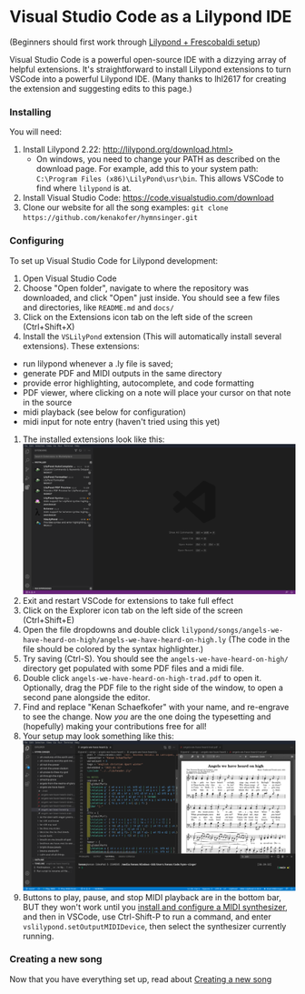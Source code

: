 ---
---

# Visual Studio Code as a Lilypond IDE

(Beginners should first work through [Lilypond + Frescobaldi setup](contributing))

Visual Studio Code is a powerful open-source IDE with a dizzying array of helpful extensions. It's straightforward to install Lilypond extensions to turn VSCode into a powerful Lilypond IDE. (Many thanks to lhl2617 for creating the extension and suggesting edits to this page.)


### Installing

You will need:
1. Install Lilypond 2.22: http://lilypond.org/download.html>
    - On windows, you need to change your PATH as described on the download page. For example, add this to your system path: `C:\Program Files (x86)\LilyPond\usr\bin`. This allows VSCode to find where `lilypond` is at.
1. Install Visual Studio Code: <https://code.visualstudio.com/download>
1. Clone our website for all the song examples: `git clone https://github.com/kenakofer/hymnsinger.git`

### Configuring

To set up Visual Studio Code for Lilypond development:
1. Open Visual Studio Code
1. Choose "Open folder", navigate to where the repository was downloaded, and click "Open" just inside. You should see a few files and directories, like `README.md` and `docs/`
1. Click on the Extensions icon tab on the left side of the screen (Ctrl+Shift+X)
1. Install the `VSLilyPond` extension (This will automatically install several extensions). These extensions:
  - run lilypond whenever a .ly file is saved;
  - generate PDF and MIDI outputs in the same directory
  - provide error highlighting, autocomplete, and code formatting
  - PDF viewer, where clicking on a note will place your cursor on that note in the source
  - midi playback (see below for configuration)
  - midi input for note entry (haven't tried using this yet)
1. The installed extensions look like this:
![VSCode Extensions screenshot](assets/img/vscode-extensions.png)
1. Exit and restart VSCode for extensions to take full effect
1. Click on the Explorer icon tab on the left side of the screen (Ctrl+Shift+E)
1. Open the file dropdowns and double click `lilypond/songs/angels-we-have-heard-on-high/angels-we-have-heard-on-high.ly` (The code in the file should be colored by the syntax highlighter.)
1. Try saving (Ctrl-S). You should see the `angels-we-have-heard-on-high/` directory get populated with some PDF files and a midi file.
1. Double click `angels-we-have-heard-on-high-trad.pdf` to open it. Optionally, drag the PDF file to the right side of the window, to open a second pane alongside the editor.
1. Find and replace "Kenan Schaefkofer" with your name, and re-engrave to see the change. Now _you_ are the one doing the typesetting and (hopefully) making your contributions free for all!
1. Your setup may look something like this:
![VSCode Workflow screenshot](assets/img/vscode-full.png)
1. Buttons to play, pause, and stop MIDI playback are in the bottom bar, BUT they won't work until you [install and configure a MIDI synthesizer](contributing#audio-playback), and then in VSCode, use Ctrl-Shift-P to run a command, and enter `vslilypond.setOutputMIDIDevice`, then select the synthesizer currently running.

### Creating a new song

Now that you have everything set up, read about [Creating a new song](how-to-new-song)